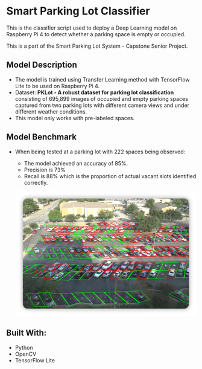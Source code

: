 # Smart Parking Lot Classifier
This is the classifier script used to deploy a Deep Learning model on Raspberry Pi 4 to detect whether a parking space is empty or occupied.

This is a part of the Smart Parking Lot System - Capstone Senior Project.

## Model Description
* The model is trained using Transfer  Learning method with TensorFlow Lite to be used on Raspberry Pi 4.
* Dataset: **PKLot - A robust dataset for parking lot classification** consisting of 695,899 images of occupied and empty parking spaces captured from two parking lots with different camera views and under different weather conditions.
* This model only works with pre-labeled spaces.

## Model Benchmark
 * When being tested at a parking lot with 222 spaces being observed:
	 * The model achieved an accuracy of 85%.
	 * Precision is 73%
	 * Recall is 88% which is the proportion of actual vacant slots identified correctly.
	 
	 ![enter image description here](https://github.com/vunguyen7797/SmartParkingLot-Classifier/blob/main/screenshots/Picture1.png?raw=true)

## Built With:
* Python
* OpenCV
* TensorFlow Lite
